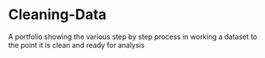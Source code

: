 # Cleaning-Data
A portfolio showing the various step by step process in working a dataset to the point it is clean and ready for analysis
